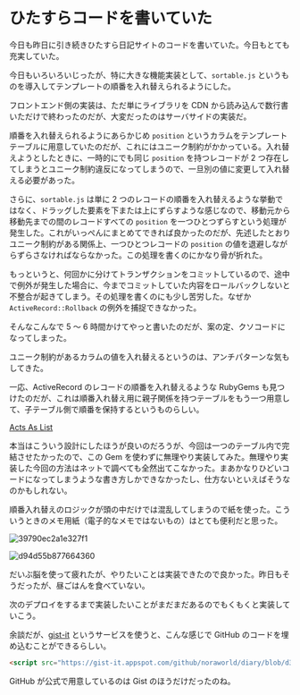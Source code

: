 # ひたすらコードを書いていた
今日も昨日に引き続きひたすら日記サイトのコードを書いていた。今日もとても充実していた。

今日もいろいろいじったが、特に大きな機能実装として、`sortable.js` というものを導入してテンプレートの順番を入れ替えられるようにした。

フロントエンド側の実装は、ただ単にライブラリを CDN から読み込んで数行書いただけで終わったのだが、大変だったのはサーバサイドの実装だ。

順番を入れ替えられるようにあらかじめ `position` というカラムをテンプレートテーブルに用意していたのだが、これにはユニーク制約がかかっている。入れ替えようとしたときに、一時的にでも同じ `position` を持つレコードが 2 つ存在してしまうとユニーク制約違反になってしまうので、一旦別の値に変更して入れ替える必要があった。

さらに、`sortable.js` は単に 2 つのレコードの順番を入れ替えるような挙動ではなく、ドラッグした要素を下または上にずらすような感じなので、移動元から移動先までの間のレコードすべての `position` を一つひとつずらすという処理が発生した。これがいっぺんにまとめてできれば良かったのだが、先述したとおりユニーク制約がある関係上、一つひとつレコードの `position` の値を退避しながらずらさなければならなかった。この処理を書くのにかなり骨が折れた。

もっというと、何回かに分けてトランザクションをコミットしているので、途中で例外が発生した場合に、今までコミットしていた内容をロールバックしないと不整合が起きてしまう。その処理を書くのにも少し苦労した。なぜか `ActiveRecord::Rollback` の例外を捕捉できなかった。

そんなこんなで 5 〜 6 時間かけてやっと書いたのだが、案の定、クソコードになってしまった。

<script src="https://gist-it.appspot.com/github/noraworld/diary/blob/d3bb18230710f0c57e094703794024627aff7e16/app/controllers/templates_controller.rb?footer=minimal&slice=61:122"></script>

ユニーク制約があるカラムの値を入れ替えるというのは、アンチパターンな気もしてきた。

一応、ActiveRecord のレコードの順番を入れ替えるような RubyGems も見つけたのだが、これは順番入れ替え用に親子関係を持つテーブルをもう一つ用意して、子テーブル側で順番を保持するというものらしい。

[Acts As List](https://github.com/brendon/acts_as_list)

本当はこういう設計にしたほうが良いのだろうが、今回は一つのテーブル内で完結させたかったので、この Gem を使わずに無理やり実装してみた。無理やり実装した今回の方法はネットで調べても全然出てこなかった。まあかなりひどいコードになってしまうような書き方しかできなかったし、仕方ないといえばそうなのかもしれない。

順番入れ替えのロジックが頭の中だけでは混乱してしまうので紙を使った。こういうときのメモ用紙（電子的なメモではないもの）はとても便利だと思った。

![39790ec2a1e327f1](https://noraworld.github.io/box-bulbasaur/2019/09/39790ec2a1e327f1.jpg)

![d94d55b877664360](https://noraworld.github.io/box-bulbasaur/2019/09/d94d55b877664360.jpg)

だいぶ脳を使って疲れたが、やりたいことは実装できたので良かった。昨日もそうだったが、昼ごはんを食べていない。

次のデプロイをするまで実装したいことがまだまだあるのでもくもくと実装していこう。

余談だが、[gist-it](https://gist-it.appspot.com) というサービスを使うと、こんな感じで GitHub のコードを埋め込むことができるらしい。

```html
<script src="https://gist-it.appspot.com/github/noraworld/diary/blob/d3bb18230710f0c57e094703794024627aff7e16/app/controllers/templates_controller.rb?footer=minimal&slice=61:122"></script>
```

GitHub が公式で用意しているのは Gist のほうだけだったのね。
